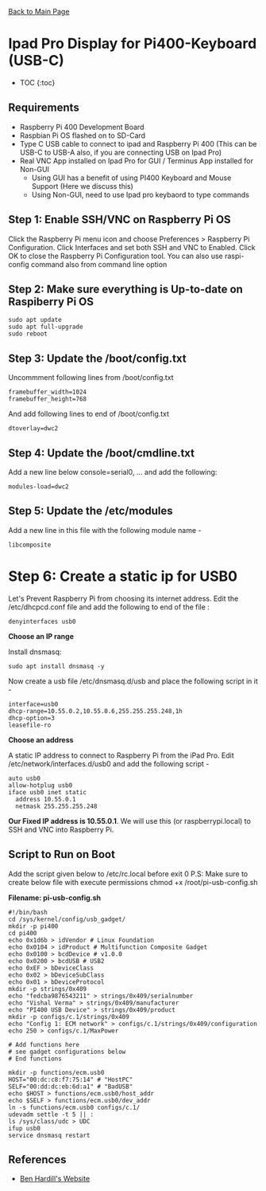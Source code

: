 [Back to Main Page](README.md)
# Ipad Pro Display for Pi400-Keyboard (USB-C)

* TOC
{:toc}

## Requirements 

* Raspberry Pi 400 Development Board
* Raspbian Pi OS flashed on to SD-Card
* Type C USB cable to connect to ipad and Raspberry Pi 400 (This can be USB-C to USB-A also, if you are connecting USB on Ipad Pro)
* Real VNC App installed on Ipad Pro for GUI / Terminus App installed for Non-GUI
    * Using GUI has a benefit of using PI400 Keyboard and Mouse Support (Here we discuss this)
    * Using Non-GUI, need to use Ipad pro keybaord to type commands

## Step 1: Enable SSH/VNC on Raspberry Pi OS

Click the Raspberry Pi menu icon and choose Preferences > Raspberry Pi Configuration. Click Interfaces and set both SSH and VNC to Enabled. Click OK to close the Raspberry Pi Configuration tool.
You can also use raspi-config command also from command line option

## Step 2: Make sure everything is Up-to-date on Raspiberry Pi OS

```
sudo apt update
sudo apt full-upgrade
sudo reboot

```
## Step 3: Update the /boot/config.txt

Uncommment following lines from /boot/config.txt

```
framebuffer_width=1024
framebuffer_height=768

```
And add following lines to end of /boot/config.txt

```
dtoverlay=dwc2
````

## Step 4: Update the /boot/cmdline.txt

Add a new line below console=serial0, … and add the following:

```
modules-load=dwc2
```

## Step 5: Update the /etc/modules

Add a new line in this file with the following module name -

```
libcomposite
```

# Step 6: Create a static ip for USB0

Let's Prevent Raspberry Pi from choosing its internet address. 
Edit the /etc/dhcpcd.conf file and add the following to end of the file :

```
denyinterfaces usb0
```

**Choose an IP range**

Install dnsmasq:
```
sudo apt install dnsmasq -y
```

Now create a usb file  /etc/dnsmasq.d/usb and place the following script in it - 

```
interface=usb0
dhcp-range=10.55.0.2,10.55.0.6,255.255.255.248,1h
dhcp-option=3
leasefile-ro
```

**Choose an address**

A static IP address to connect to Raspberry Pi from the iPad Pro. Edit /etc/network/interfaces.d/usb0 and add the following script -
````
auto usb0
allow-hotplug usb0
iface usb0 inet static
  address 10.55.0.1
  netmask 255.255.255.248
  ````

**Our Fixed IP address is 10.55.0.1**. We will use this (or raspberrypi.local) to SSH and VNC into Raspberry Pi.


## Script to Run on Boot
Add the script given below to /etc/rc.local before exit 0
P.S: Make sure to create below file with execute permissions chmod +x /root/pi-usb-config.sh


**Filename: pi-usb-config.sh**
```
#!/bin/bash
cd /sys/kernel/config/usb_gadget/
mkdir -p pi400
cd pi400
echo 0x1d6b > idVendor # Linux Foundation
echo 0x0104 > idProduct # Multifunction Composite Gadget
echo 0x0100 > bcdDevice # v1.0.0
echo 0x0200 > bcdUSB # USB2
echo 0xEF > bDeviceClass
echo 0x02 > bDeviceSubClass
echo 0x01 > bDeviceProtocol
mkdir -p strings/0x409
echo "fedcba9876543211" > strings/0x409/serialnumber
echo "Vishal Verma" > strings/0x409/manufacturer
echo "PI400 USB Device" > strings/0x409/product
mkdir -p configs/c.1/strings/0x409
echo "Config 1: ECM network" > configs/c.1/strings/0x409/configuration
echo 250 > configs/c.1/MaxPower

# Add functions here
# see gadget configurations below
# End functions

mkdir -p functions/ecm.usb0
HOST="00:dc:c8:f7:75:14" # "HostPC"
SELF="00:dd:dc:eb:6d:a1" # "BadUSB"
echo $HOST > functions/ecm.usb0/host_addr
echo $SELF > functions/ecm.usb0/dev_addr
ln -s functions/ecm.usb0 configs/c.1/
udevadm settle -t 5 || :
ls /sys/class/udc > UDC
ifup usb0
service dnsmasq restart
```

## References 
* [Ben Hardill's Website](https://www.hardill.me.uk/wordpress/2019/11/02/pi4-usb-c-gadget/)


